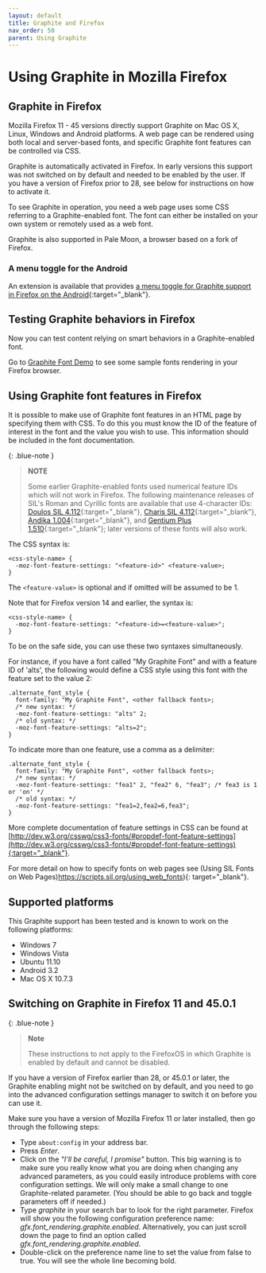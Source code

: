 ```yaml
---
layout: default
title: Graphite and Firefox
nav_order: 50
parent: Using Graphite
---
```


# Using Graphite in Mozilla Firefox

## Graphite in Firefox

Mozilla Firefox 11 - 45 versions directly support Graphite on Mac OS X, Linux, Windows and Android platforms. A web page can be rendered using both local and server-based fonts, and specific Graphite font features can be controlled via CSS.

Graphite is automatically activated in Firefox. In early versions this support was not switched on by default and needed to be enabled by the user. If you have a version of Firefox prior to 28, see below for instructions on how to activate it.

To see Graphite in operation, you need a web page uses some CSS referring to a Graphite-enabled font. The font can either be installed on your own system or remotely used as a web font.

Graphite is also supported in Pale Moon, a browser based on a fork of Firefox.

### A menu toggle for the Android

An extension is available that provides [a menu toggle for Graphite support in Firefox on the Android](https://addons.mozilla.org/en-US/android/addon/toggle-graphite-support){:target="_blank"}.

## Testing Graphite behaviors in Firefox

Now you can test content relying on smart behaviors in a Graphite-enabled font.

Go to [Graphite Font Demo](graphite_fontdemo) to see some sample fonts rendering in your Firefox browser.

## Using Graphite font features in Firefox

It is possible to make use of Graphite font features in an HTML page by specifying them with CSS. To do this you must know the ID of the feature of interest in the font and the value you wish to use. This information should be included in the font documentation.

{: .blue-note }
> **NOTE**
>
> Some earlier Graphite-enabled fonts used numerical feature IDs which will not work in Firefox. The following maintenance releases of SIL's Roman and Cyrillic fonts are available that use 4-character IDs: [Doulos SIL 4.112](https://scripts.sil.org/cms/scripts/page.php?item_id=DoulosSIL_download#4112){:target="_blank"}, [Charis SIL 4.112](https://scripts.sil.org/cms/scripts/page.php?item_id=CharisSIL_download#4112){:target="_blank"}, [Andika 1.004](https://scripts.sil.org/cms/scripts/page.php?item_id=Andika_download#1004){:target="_blank"}, and [Gentium Plus 1.510](https://scripts.sil.org/cms/scripts/page.php?item_id=Gentium_download#1510){:target="_blank"}; later versions of these fonts will also work.

The CSS syntax is:

```
<css-style-name> {
  -moz-font-feature-settings: "<feature-id>" <feature-value>;
}
```

The `<feature-value>` is optional and if omitted will be assumed to be 1.

Note that for Firefox version 14 and earlier, the syntax is:

```
<css-style-name> {
  -moz-font-feature-settings: "<feature-id>=<feature-value>";
}
```

To be on the safe side, you can use these two syntaxes simultaneously.

For instance, if you have a font called "My Graphite Font" and with a feature ID of 'alts', the following would define a CSS style using this font with the feature set to the value 2:

```
.alternate_font_style {
  font-family: "My Graphite Font", <other fallback fonts>;
  /* new syntax: */
  -moz-font-feature-settings: "alts" 2;
  /* old syntax: */
  -moz-font-feature-settings: "alts=2";
}
```

To indicate more than one feature, use a comma as a delimiter:

```
.alternate_font_style {
  font-family: "My Graphite Font", <other fallback fonts>;
  /* new syntax: */
  -moz-font-feature-settings: "fea1" 2, "fea2" 6, "fea3"; /* fea3 is 1 or 'on' */
  /* old syntax: */
  -moz-font-feature-settings: "fea1=2,fea2=6,fea3";
}
```

More complete documentation of feature settings in CSS can be found at [http://dev.w3.org/csswg/css3-fonts/#propdef-font-feature-settings](http://dev.w3.org/csswg/css3-fonts/#propdef-font-feature-settings){:target="_blank"}.

For more detail on how to specify fonts on web pages see (Using SIL Fonts on Web Pages)https://scripts.sil.org/using_web_fonts){: target="_blank"}.

## Supported platforms
This Graphite support has been tested and is known to work on the following platforms:

* Windows 7
* Windows Vista
* Ubuntu 11.10
* Android 3.2
* Mac OS X 10.7.3

## Switching on Graphite in Firefox 11 and 45.0.1

{: .blue-note }
> **Note**
>
> These instructions to not apply to the FirefoxOS in which Graphite is enabled by default and cannot be disabled.

If you have a version of Firefox earlier than 28, or 45.0.1 or later, the Graphite enabling might not be switched on by default, and you need to go into the advanced configuration settings manager to switch it on before you can use it.

Make sure you have a version of  Mozilla Firefox 11 or later installed, then go through the following steps:

* Type `about:config` in your address bar.
* Press _Enter_.
* Click on the _"I'll be careful, I promise"_ button. This big warning is to make sure you really know what you are doing when changing any advanced parameters, as you could easily introduce problems with core configuration settings. We will only make a small change to one Graphite-related parameter. (You should be able to go back and toggle parameters off if needed.)
* Type _graphite_ in your search bar to look for the right parameter. Firefox will show you the following configuration preference name: _gfx.font_rendering.graphite.enabled_. Alternatively, you can just scroll down the page to find an option called _gfx.font_rendering.graphite.enabled_.
* Double-click on the preference name line to set the value from false to true. You will see the whole line becoming bold.
